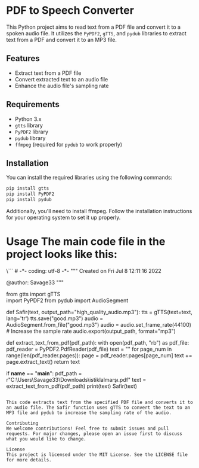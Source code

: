 # PDF to Speech Converter

This Python project aims to read text from a PDF file and convert it to a spoken audio file. It utilizes the `PyPDF2`, `gTTS`, and `pydub` libraries to extract text from a PDF and convert it to an MP3 file.

## Features

- Extract text from a PDF file
- Convert extracted text to an audio file
- Enhance the audio file's sampling rate

## Requirements

- Python 3.x
- `gtts` library
- `PyPDF2` library
- `pydub` library
- `ffmpeg` (required for `pydub` to work properly)

## Installation

You can install the required libraries using the following commands:

```bash
pip install gtts
pip install PyPDF2
pip install pydub
````
Additionally, you'll need to install ffmpeg. Follow the installation instructions for your operating system to set it up properly.

<H1>Usage
The main code file in the project looks like this:</H1>
\```
# -*- coding: utf-8 -*-
"""
Created on Fri Jul  8 12:11:16 2022

@author: Savage33
"""

from gtts import gTTS   
import PyPDF2
from pydub import AudioSegment

def Safir(text, output_path="high_quality_audio.mp3"):
    tts = gTTS(text=text, lang='tr')
    tts.save("good.mp3")
    audio = AudioSegment.from_file("good.mp3")
    audio = audio.set_frame_rate(44100)  # Increase the sample rate
    audio.export(output_path, format="mp3")

def extract_text_from_pdf(pdf_path):
    with open(pdf_path, "rb") as pdf_file:
        pdf_reader = PyPDF2.PdfReader(pdf_file)
        text = ""
        for page_num in range(len(pdf_reader.pages)):
            page = pdf_reader.pages[page_num]
            text += page.extract_text()
        return text

if __name__ == "__main__":
    pdf_path = r"C:\Users\Savage33\Downloads\istiklalmarşı.pdf"
    text = extract_text_from_pdf(pdf_path)
    print(text)
    Safir(text)
```\

This code extracts text from the specified PDF file and converts it to an audio file. The Safir function uses gTTS to convert the text to an MP3 file and pydub to increase the sampling rate of the audio.

Contributing
We welcome contributions! Feel free to submit issues and pull requests. For major changes, please open an issue first to discuss what you would like to change.

License
This project is licensed under the MIT License. See the LICENSE file for more details.
